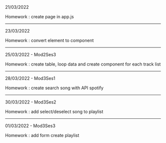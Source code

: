 21/03/2022

Homework : create page in app.js

--------------------------------------------------------

23/03/2022

Homework : convert element to component

--------------------------------------------------------

25/03/2022 - Mod2Ses3

Homework : create table, loop data and create component 
for each track list

--------------------------------------------------------

28/03/2022 - Mod3Ses1

Homework : create search song with API spotify

--------------------------------------------------------

30/03/2022 - Mod3Ses2

Homework : add select/deselect song to playlist

--------------------------------------------------------

01/03/2022 - Mod3Ses3

Homework : add form create playlist